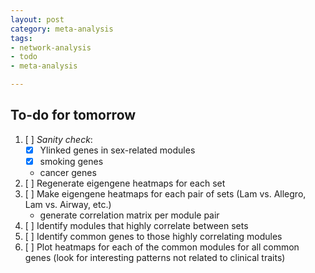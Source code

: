 ```yaml
---
layout: post
category: meta-analysis
tags: 
- network-analysis
- todo
- meta-analysis

---
```

## To-do for tomorrow

1. [ ] *Sanity check*: 
	- [x] Ylinked genes in sex-related modules
	- [x] smoking genes
	- cancer genes
1. [ ] Regenerate eigengene heatmaps for each set
2. [ ] Make eigengene heatmaps for each pair of sets (Lam vs. Allegro, Lam vs. Airway, etc.)
	- generate correlation matrix per module pair
3. [ ] Identify modules that highly correlate between sets
4. [ ] Identify common genes to those highly correlating modules
5. [ ] Plot heatmaps for each of the common modules for all common genes (look for interesting patterns not related to clinical traits)

